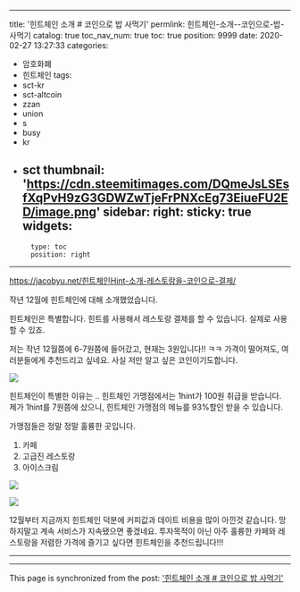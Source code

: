 
---
title: '힌트체인 소개 # 코인으로 밥 사먹기'
permlink: 힌트체인-소개--코인으로-밥-사먹기
catalog: true
toc_nav_num: true
toc: true
position: 9999
date: 2020-02-27 13:27:33
categories:
- 암호화폐
- 힌트체인
tags:
- sct-kr
- sct-altcoin
- zzan
- union
- s
- busy
- kr
- sct
thumbnail: 'https://cdn.steemitimages.com/DQmeJsLSEsfXqPvH9zG3GDWZwTjeFrPNXcEg73EiueFU2ED/image.png'
sidebar:
    right:
        sticky: true
widgets:
    -
        type: toc
        position: right
---


https://jacobyu.net/힌트체인Hint-소개-레스토랑을-코인으로-결제/

작년 12월에 힌트체인에 대해 소개했었습니다.

힌트체인은 특별합니다. 힌트를 사용해서 레스토랑 결제를 할 수 있습니다. 실제로 사용할 수 있죠.

저는 작년 12월쯤에 6-7원쯤에 들어갔고, 현재는 3원입니다!! ㅋㅋ
가격이 떨어져도, 여러분들에게 추천드리고 싶네요. 
사실 저만 알고 싶은 코인이기도합니다.

![](https://cdn.steemitimages.com/DQmeJsLSEsfXqPvH9zG3GDWZwTjeFrPNXcEg73EiueFU2ED/image.png)

힌트체인이 특별한 이유는 ..
힌트체인 가맹점에서는 1hint가 100원 취급을 받습니다.  제가 1hint를 7원쯤에 샀으니, 힌트체인 가맹점의 메뉴를 93%할인 받을 수 있습니다. 

가맹점들은 정말 정말 훌륭한 곳입니다. 
1. 카페
2. 고급진 레스토랑
3. 아이스크림 

![](https://cdn.steemitimages.com/DQmdY9kZ65XvwYA1p8irsjRBf8EZPMiaeUPLoZDfkACU22o/image.png)

![](https://cdn.steemitimages.com/DQmUgx36QYrj9P1mJrUoJeAJNKEuDQ7mz35hwBoSWYJ8MEk/image.png)

12월부터 지금까지 힌트체인 덕분에 커피값과 데이트 비용을 많이 아낀것 같습니다. 망하지말고 계속 서비스가 지속됐으면 좋겠네요. 
투자목적이 아닌 아주 훌륭한 카페와 레스토랑을 저렴한 가격에 즐기고 싶다면 힌트체인을 추천드립니다!!! 

---

- - -

This page is synchronized from the post: ['힌트체인 소개 # 코인으로 밥 사먹기'](https://steempeak.com/@jacobyu/24hiyv-2)
